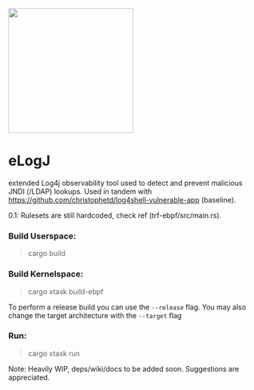 <img src="https://github.com/WillGAndre/eLogJ/blob/main/elogj.png" width="250">

# eLogJ
extended Log4j observability tool used to detect and prevent malicious JNDI (/LDAP) lookups. Used in tandem with https://github.com/christophetd/log4shell-vulnerable-app (baseline).

0.1: Rulesets are still hardcoded, check ref (trf-ebpf/src/main.rs).

### Build Userspace:
> cargo build

### Build Kernelspace:
> cargo xtask build-ebpf

To perform a release build you can use the `--release` flag.
You may also change the target architecture with the `--target` flag

### Run:
> cargo xtask run

Note: 
 Heavily WIP, deps/wiki/docs to be added soon.
 Suggestions are appreciated.
